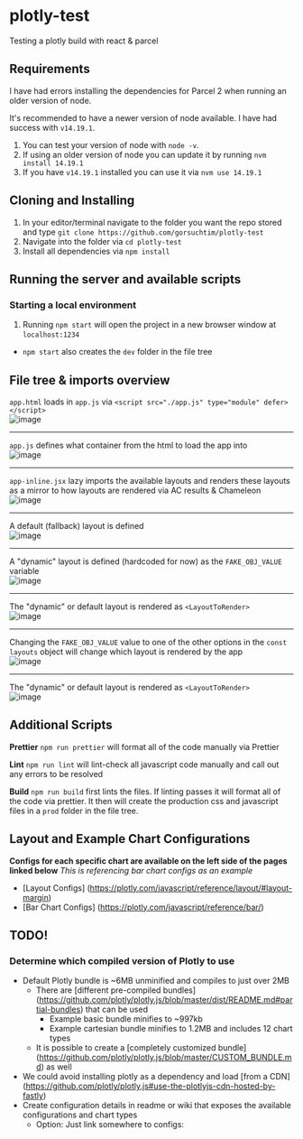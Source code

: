 # plotly-test

Testing a plotly build with react &amp; parcel

## Requirements

I have had errors installing the dependencies for Parcel 2 when running an older version of node.

It's recommended to have a newer version of node available. I have had success with `v14.19.1`.

1. You can test your version of node with `node -v`.
2. If using an older version of node you can update it by running `nvm install 14.19.1`
3. If you have `v14.19.1` installed you can use it via `nvm use 14.19.1`

## Cloning and Installing

1. In your editor/terminal navigate to the folder you want the repo stored and type `git clone https://github.com/gorsuchtim/plotly-test`
2. Navigate into the folder via `cd plotly-test`
3. Install all dependencies via `npm install`

## Running the server and available scripts

### Starting a local environment

1. Running `npm start` will open the project in a new browser window at `localhost:1234`

- `npm start` also creates the `dev` folder in the file tree

## File tree & imports overview

`app.html` loads in `app.js` via `<script src="./app.js" type="module" defer></script>`
<br>
![image](https://user-images.githubusercontent.com/9575252/179277657-e3999687-f79c-4168-9fd7-3bda3dc5475f.png)

---

`app.js` defines what container from the html to load the app into 
<br>
![image](https://user-images.githubusercontent.com/9575252/179277624-a4115e3f-e549-4f9d-b1e4-8e7d06ff0ec3.png)

---

`app-inline.jsx` lazy imports the available layouts and renders these layouts as a mirror to how layouts are rendered via AC results & Chameleon
<br>
![image](https://user-images.githubusercontent.com/9575252/179277722-d470d20b-beb7-4791-a1c5-e0b8e6c92088.png)

---

A default (fallback) layout is defined
<br>
![image](https://user-images.githubusercontent.com/9575252/179277775-f7fa8fd3-a72a-4cb9-8a4c-3988fab65a39.png)

---

A "dynamic" layout is defined (hardcoded for now) as the `FAKE_OBJ_VALUE` variable
<br>
![image](https://user-images.githubusercontent.com/9575252/179277822-b2f5dfb9-8970-4aa4-a0cc-e265ceeab960.png)

---

The "dynamic" or default layout is rendered as `<LayoutToRender>`
<br>
![image](https://user-images.githubusercontent.com/9575252/179278048-0cd5bdcf-8daf-4aef-846e-2db2096ae736.png)

---

Changing the `FAKE_OBJ_VALUE` value to one of the other options in the `const layouts` object will change which layout is rendered by the app
<br>
![image](https://user-images.githubusercontent.com/9575252/179278258-99c54149-f732-4c33-87a7-8509127244de.png)

---

The "dynamic" or default layout is rendered as `<LayoutToRender>`
<br>
![image](https://user-images.githubusercontent.com/9575252/179278346-4b88acbb-ac83-46aa-a1b3-d9829f69015d.png)


## Additional Scripts

**Prettier**
`npm run prettier` will format all of the code manually via Prettier

**Lint**
`npm run lint` will lint-check all javascript code manually and call out any errors to be resolved

**Build**
`npm run build` first lints the files. If linting passes it will format all of the code via prettier. It then will create the production css and javascript files in a `prod` folder in the file tree.

## Layout and Example Chart Configurations

**Configs for each specific chart are available on the left side of the pages linked below**
_This is referencing bar chart configs as an example_

- [Layout Configs] (https://plotly.com/javascript/reference/layout/#layout-margin)
- [Bar Chart Configs] (https://plotly.com/javascript/reference/bar/)

## TODO!

### Determine which compiled version of Plotly to use

- Default Plotly bundle is ~6MB unminified and compiles to just over 2MB
  - There are [different pre-compiled bundles] (https://github.com/plotly/plotly.js/blob/master/dist/README.md#partial-bundles) that can be used
    - Example basic bundle minifies to ~997kb
    - Example cartesian bundle minifies to 1.2MB and includes 12 chart types
  - It is possible to create a [completely customized bundle] (https://github.com/plotly/plotly.js/blob/master/CUSTOM_BUNDLE.md) as well
- We could avoid installing plotly as a dependency and load [from a CDN] (https://github.com/plotly/plotly.js#use-the-plotlyjs-cdn-hosted-by-fastly)
- Create configuration details in readme or wiki that exposes the available configurations and chart types
  - Option: Just link somewhere to configs:
